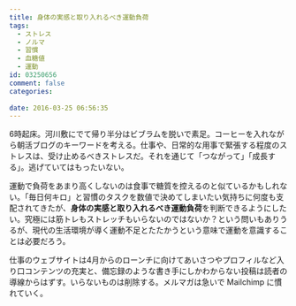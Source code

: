```yaml
---
title: 身体の実感と取り入れるべき運動負荷
tags:
  - ストレス
  - ノルマ
  - 習慣
  - 血糖値
  - 運動
id: 03250656
comment: false
categories:
   
date: 2016-03-25 06:56:35
---
```


6時起床。河川敷にでて帰り半分はビブラムを脱いで素足。コーヒーを入れながら朝活ブログのキーワードを考える。仕事や、日常的な用事で緊張する程度のストレスは、受け止めるべきストレスだ。それを通じて「つながって」「成長する」。逃げていてはもったいない。

運動で負荷をあまり高くしないのは食事で糖質を控えるのと似ているかもしれない。「毎日何キロ」と習慣のタスクを数値で決めてしまいたい気持ちに何度も支配されてきたが、**身体の実感と取り入れるべき運動負荷**を判断できるようにしたい。究極には筋トレもストレッチもいらないのではないか？という問いもありうるが、現代の生活環境が導く運動不足とたたかうという意味で運動を意識することは必要だろう。

仕事のウェブサイトは4月からのローンチに向けてあいさつやプロフィルなど入り口コンテンツの充実と、備忘録のような書き手にしかわからない投稿は読者の導線からはずす。いらないものは削除する。メルマガは急いで Mailchimp に慣れていく。